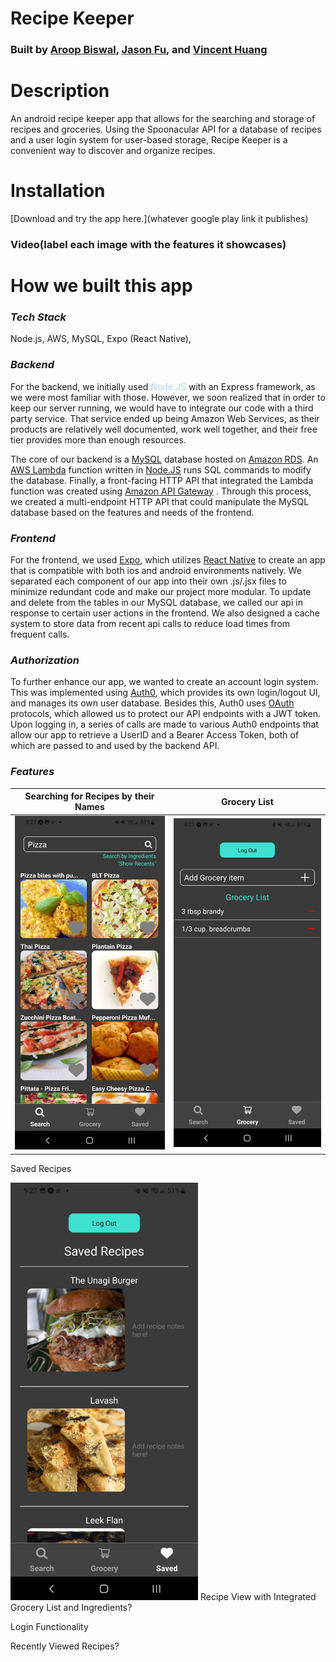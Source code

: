 # Recipe Keeper
### Built by [Aroop Biswal](https://github.com/AroopBiswal), [Jason Fu](https://github.com/nboadcodes), and [Vincent Huang](https://github.com/vhcent) ###

# Description #
An android recipe keeper app that allows for the searching and storage of recipes and groceries. Using the Spoonacular API for a database of recipes and a user login system for user-based storage, Recipe Keeper is a convenient way to discover and organize recipes. 

# Installation #
[Download and try the app here.](whatever google play link it publishes)




### Video(label each image with the features it  showcases) ##

# How we built this app #
### *Tech Stack*
Node.js, AWS, MySQL, Expo (React Native), 
### *Backend*
For the backend, we initially used <span style="color:lightblue"> Node.JS</span> with an Express framework, as we were most familiar with those. However, we soon realized that in order to keep our server running, we would have to integrate our code with a third party service. That service ended up being Amazon Web Services, as their products are relatively well documented, work well together, and their free tier provides more than enough resources.  

The core of our backend is a <u>MySQL</u> database hosted on <u>Amazon RDS</u>. An <u>AWS Lambda</u> function written in <u>Node.JS</u> runs SQL commands to modify the database. Finally, a front-facing HTTP API that integrated the Lambda function was created using <u>Amazon API Gateway</u> . Through this process, we created a multi-endpoint HTTP API that could manipulate the MySQL database based on the features and needs of the frontend. 

### *Frontend*
For the frontend, we used <u>[Expo](https://expo.dev/)</u>, which utilizes <u>React Native</u> to create an app that is compatible with both ios and android environments natively. We separated each component of our app into their own .js/.jsx files to minimize redundant code and make our project more modular. To update and delete from the tables in our MySQL database, we called our api in response to certain user actions in the frontend. We also designed a cache system to store data from recent api calls to reduce load times from frequent calls.

### *Authorization*
To further enhance our app, we wanted to create an account login system. This was implemented using <u>Auth0</u>, which provides its own login/logout UI, and manages its own user database. Besides this, Auth0 uses <u>OAuth</u> protocols, which allowed us to protect our API endpoints with a JWT token. Upon logging in, a series of calls are made to various Auth0 endpoints that allow our app to retrieve a UserID and a Bearer Access Token, both of which are passed to and used by the backend API. 
<!-- 
We also wanted to protect our API endpoints and incorporate a 3rd party login system.
To authorize and project our multi-endpoint API, we decided to follow OAuth 2.0 prodedures  -->
### *Features*


| Searching for Recipes by their Names| Grocery List  |
| ------------- | ------------- |
|<img alt="image" width="300" src="https://github.com/vhcent/Recipe-Keeper/blob/main/frontend/src/assets/phone%20screenshot%201.jpg?raw=true">  | <img alt="image" width="300" src="https://github.com/vhcent/Recipe-Keeper/blob/main/frontend/src/assets/phone%20screenshot%202.jpg?raw=true">  |


Saved Recipes

<img alt="image" width="300" src="https://github.com/vhcent/Recipe-Keeper/blob/main/frontend/src/assets/phone%20screenshot%203.jpg?raw=true">
Recipe View with Integrated Grocery List and Ingredients?

Login Functionality

Recently Viewed Recipes?


